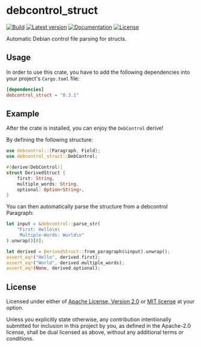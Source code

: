 <!--
SPDX-FileCopyrightText: 2022 Agathe Porte <microjoe@microjoe.org>

SPDX-License-Identifier: Apache-2.0 OR MIT
-->

# debcontrol_struct

[![Build](https://github.com/MicroJoe/debcontrol_struct/actions/workflows/ci.yml/badge.svg)](https://github.com/MicroJoe/debcontrol_struct/actions/workflows/ci.yml)
[![Latest version](https://img.shields.io/crates/v/debcontrol_struct.svg)](https://crates.io/crates/debcontrol_struct)
[![Documentation](https://docs.rs/debcontrol_struct/badge.svg)](https://docs.rs/debcontrol_struct)
[![License](https://img.shields.io/crates/l/debcontrol_struct.svg)](https://crates.io/crates/debcontrol_struct)

Automatic Debian control file parsing for structs.

## Usage

In order to use this crate, you have to add the following dependencies into
your project's `Cargo.toml` file:

```toml
[dependencies]
debcontrol_struct = "0.3.1"
```

## Example

After the crate is installed, you can enjoy the `DebControl` derive!

By defining the following structure:

```rust
use debcontrol::{Paragraph, Field};
use debcontrol_struct::DebControl;

#[derive(DebControl)]
struct DerivedStruct {
    first: String,
    multiple_words: String,
    optional: Option<String>,
}
```

You can then automatically parse the structure from a debcontrol Paragraph:

```rust
let input = &debcontrol::parse_str(
    "First: Hello\n\
     Multiple-Words: World\n"
).unwrap()[0];

let derived = DerivedStruct::from_paragraph(&input).unwrap();
assert_eq!("Hello", derived.first);
assert_eq!("World", derived.multiple_words);
assert_eq!(None, derived.optional);
```

## License

Licensed under either of [Apache License, Version 2.0](LICENSE-APACHE) or [MIT
license](LICENSE-MIT) at your option.

Unless you explicitly state otherwise, any contribution intentionally submitted
for inclusion in this project by you, as defined in the Apache-2.0 license,
shall be dual licensed as above, without any additional terms or conditions.
